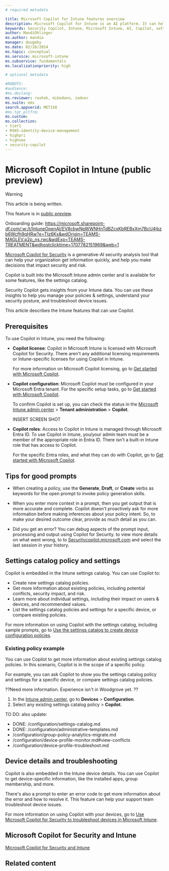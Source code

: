 ```yaml
---
# required metadata

title: Microsoft Copilot for Intune features overview
description: Microsoft Copilot for Intune is an AI platform. It can help you create policies, get information about existing policies, and show more details on specific settings, including their impacts on users and devices. You can also use Copilot to troubleshoot device issues.
keywords: Security Copilot, Intune, Microsoft Intune, AI, Copilot, settings catalog, policies, device details, troubleshooting
author: MandiOhlinger
ms.author: mandia
manager: dougeby
ms.date: 02/20/2024
ms.topic: conceptual
ms.service: microsoft-intune
ms.subservice: fundamentals
ms.localizationpriority: high

# optional metadata

#ROBOTS:
#audience:
#ms.devlang:
ms.reviewer: rashok, mikedano, zadvor
ms.suite: ems
search.appverid: MET150
#ms.tgt_pltfrm:
ms.custom:
ms.collection:
- tier1
- M365-identity-device-management
- highpri
- highseo
- security-copilot
---
```


# Microsoft Copilot in Intune (public preview)

> [!WARNING]
> This article is being written.

This feature is in [public preview](public-preview.md).

Onboarding guide: https://microsoft.sharepoint-df.com/:w:/t/IntuneOpenAI/EV8cbwNpWWNHnTdBZcxKbREBxXm7BcU4jbzb6Wcfh9qHRw?e=TIz6Kx&wdOrigin=TEAMS-MAGLEV.p2p_ns.rwc&wdExp=TEAMS-TREATMENT&wdhostclicktime=1707782151969&web=1

[Microsoft Copilot for Security](/security-copilot/microsoft-security-copilot) is a generative-AI security analysis tool that can help your organization get information quickly, and help you make decisions that impact security and risk.

Copilot is built into the Microsoft Intune admin center and is available for some features, like the settings catalog.

Security Copilot gets insights from your Intune data. You can use these insights to help you manage your policies & settings, understand your security posture, and troubleshoot device issues.

This article describes the Intune features that can use Copilot.

## Prerequisites

To use Copilot in Intune, you need the following:

- **Copilot license**: Copilot in Microsoft Intune is licensed with Microsoft Copilot for Security. There aren't any additional licensing requirements or Intune-specific licenses for using Copilot in Intune.

  For more information on Microsoft Copilot licensing, go to [Get started with Microsoft Copilot](/security-copilot/get-started-security-copilot).

- **Copilot configuration**: Microsoft Copilot must be configured in your Microsoft Entra tenant. For the specific setup tasks, go to [Get started with Microsoft Copilot](/security-copilot/get-started-security-copilot).

  To confirm Copilot is set up, you can check the status in the [Microsoft Intune admin center](https://go.microsoft.com/fwlink/?linkid=2109431) > **Tenant administration** > **Copilot**.

  INSERT SCREEN SHOT

- **Copilot roles**: Access to Copilot in Intune is managed through Microsoft Entra ID. To use Copilot in Intune, you/your admin team must be a member of the appropriate role in Entra ID. There isn't a built-in Intune role that has access to Copilot.

  For the specific Entra roles, and what they can do with Copilot, go to [Get started with Microsoft Copilot](/security-copilot/get-started-security-copilot).

## Tips for good prompts

- When creating a policy, use the **Generate**, **Draft**, or **Create** verbs as keywords for the open prompt to invoke policy generation skills.

- When you enter more context in a prompt, then you get output that is more accurate and complete. Copilot doesn't proactively ask for more information before making inferences about your policy intent. So, to make your desired outcome clear, provide as much detail as you can.

- Did you get an error? You can debug aspects of the prompt input, processing and output using Copilot for Security. to view more details on what went wrong, to to [Securitycopilot.microsoft.com](https://Securitycopilot.microsoft.com) and select the last session in your history.

## Settings catalog policy and settings

Copilot is embedded in the Intune settings catalog. You can use Copilot to:

- Create new settings catalog policies.
- Get more information about existing policies, including potential conflicts, security impact, and risk.
- Learn more about individual settings, including their impact on users & devices, and recommended values.
- List the settings catalog policies and settings for a specific device, or compare existing policies.

For more information on using Copilot with the settings catalog, including sample prompts, go to [Use the settings catalog to create device configuration policies](../configuration/settings-catalog.md).

### Existing policy example

You can use Copilot to get more information about existing settings catalog policies. In this scenario, Copilot is in the scope of a specific policy.

For example, you can ask Copilot to show you the settings catalog policy and settings for a specific device, or compare settings catalog policies.

??Need more information. Experience isn't in Woodgrove yet. ??

1. In the [Intune admin center](https://go.microsoft.com/fwlink/?linkid=2109431), go to **Devices** > **Configuration**.
2. Select any existing settings catalog policy > **Copilot**.

TO DO: also update:

- DONE: /configuration/settings-catalog.md
- DONE: /configuration/administrative-templates.md
- /configuration/group-policy-analytics-migrate.md
- /configuration/device-profile-monitor.md#view-conflicts
- /configuration/device-profile-troubleshoot.md


## Device details and troubleshooting

Copilot is also embedded in the Intune device details. You can use Copilot to get device-specific information, like the installed apps, group membership, and more.

There's also a prompt to enter an error code to get more information about the error and how to resolve it. This feature can help your support team troubleshoot device issues.

For more information on using Copilot with your devices, go to [Use Microsoft Copilot for Security to troubleshoot devices in Microsoft Intune](../fundamentals/copilot-devices.md).

## Microsoft Copilot for Security and Intune

[Microsoft Copilot for Security and Intune](security-copilot.md)




## Related content

